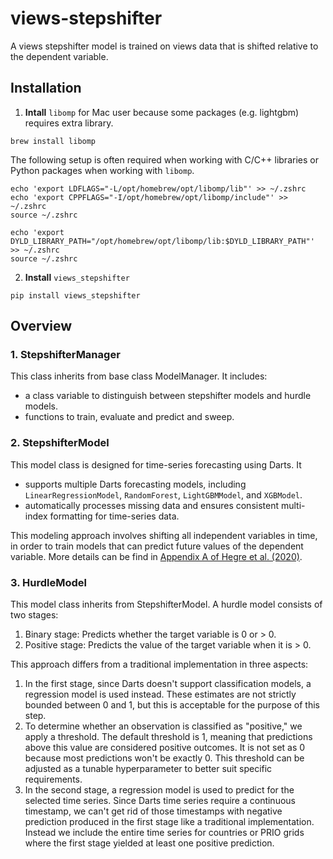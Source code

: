 # views-stepshifter

A views stepshifter model is trained on views data that is shifted relative to the dependent variable. 

## Installation

1. **Intall** ```libomp``` for Mac user because some packages (e.g. lightgbm) requires extra library. 
```
brew install libomp
```

The following setup is often required when working with C/C++ libraries or Python packages when working with ```libomp```.
````
echo 'export LDFLAGS="-L/opt/homebrew/opt/libomp/lib"' >> ~/.zshrc                           
echo 'export CPPFLAGS="-I/opt/homebrew/opt/libomp/include"' >> ~/.zshrc
source ~/.zshrc
````

````
echo 'export DYLD_LIBRARY_PATH="/opt/homebrew/opt/libomp/lib:$DYLD_LIBRARY_PATH"' >> ~/.zshrc
source ~/.zshrc
````

2. **Install** ```views_stepshifter```
```
pip install views_stepshifter
```

## Overview
### 1. StepshifterManager
This class inherits from base class ModelManager. It includes:
* a class variable to distinguish between stepshifter models and hurdle models.
* functions to train, evaluate and predict and sweep.

### 2. StepshifterModel
This model class is designed for time-series forecasting using Darts. It
* supports multiple Darts forecasting models, including ```LinearRegressionModel```, ```RandomForest```, ```LightGBMModel```, and ```XGBModel```.
* automatically processes missing data and ensures consistent multi-index formatting for time-series data.

This modeling approach involves shifting all independent variables in time, in order to train models that can predict future values of the dependent variable. More details can be find in [Appendix A of Hegre et al. (2020)](https://viewsforecasting.org/wp-content/uploads/2020/09/AppendixA.pdf).

### 3. HurdleModel
This model class inherits from StepshifterModel. A hurdle model consists of two stages:
1. Binary stage: Predicts whether the target variable is 0 or > 0.
2. Positive stage: Predicts the value of the target variable when it is > 0.

This approach differs from a traditional implementation in three aspects:
1. In the first stage, since Darts doesn't support classification models, a regression model is used instead. These estimates are not strictly bounded between 0 and 1, but this is acceptable for the purpose of this step.
2. To determine whether an observation is classified as "positive," we apply a threshold. The default threshold is 1, meaning that predictions above this value 
are considered positive outcomes. It is not set as 0 because most predictions won't be exactly 0. This threshold can be adjusted as a tunable hyperparameter to better suit specific requirements.
3.  In the second stage, a regression model is used to predict for the selected time series. Since Darts time series require a continuous timestamp, we can't get rid of those timestamps with negative prediction produced in the first stage like a traditional implementation. Instead we include the entire time series for countries or PRIO grids where the first stage yielded at least one positive prediction.